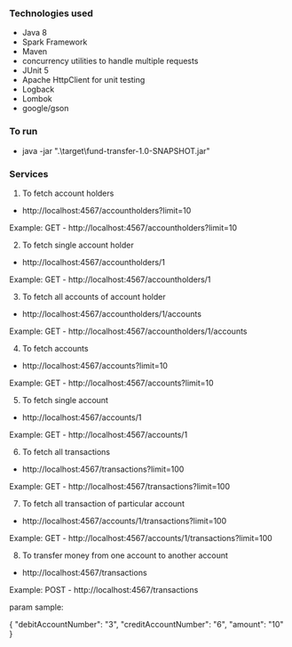 ### Technologies used
- Java 8
- Spark Framework
- Maven
- concurrency utilities to handle multiple requests
- JUnit 5
- Apache HttpClient for unit testing
- Logback
- Lombok
- google/gson


### To run
- java -jar ".\target\fund-transfer-1.0-SNAPSHOT.jar"

### Services

1. To fetch account holders
- http://localhost:4567/accountholders?limit=10

Example: GET - http://localhost:4567/accountholders?limit=10

2. To fetch single account holder
- http://localhost:4567/accountholders/1

Example: GET - http://localhost:4567/accountholders/1

3. To fetch all accounts of account holder
- http://localhost:4567/accountholders/1/accounts

Example: GET - http://localhost:4567/accountholders/1/accounts

4. To fetch accounts
- http://localhost:4567/accounts?limit=10

Example: GET - http://localhost:4567/accounts?limit=10

5. To fetch single account
- http://localhost:4567/accounts/1

Example: GET - http://localhost:4567/accounts/1

6. To fetch all transactions
- http://localhost:4567/transactions?limit=100

Example: GET - http://localhost:4567/transactions?limit=100

7. To fetch all transaction of particular account
- http://localhost:4567/accounts/1/transactions?limit=100

Example: GET - http://localhost:4567/accounts/1/transactions?limit=100


8. To transfer money from one account to another account

- http://localhost:4567/transactions

Example: POST - http://localhost:4567/transactions

param sample:

{
    "debitAccountNumber": "3",
    "creditAccountNumber": "6",
    "amount": "10"
}

